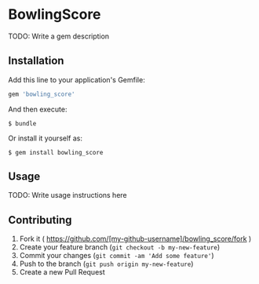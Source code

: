 # BowlingScore

TODO: Write a gem description

## Installation

Add this line to your application's Gemfile:

```ruby
gem 'bowling_score'
```

And then execute:

    $ bundle

Or install it yourself as:

    $ gem install bowling_score

## Usage

TODO: Write usage instructions here

## Contributing

1. Fork it ( https://github.com/[my-github-username]/bowling_score/fork )
2. Create your feature branch (`git checkout -b my-new-feature`)
3. Commit your changes (`git commit -am 'Add some feature'`)
4. Push to the branch (`git push origin my-new-feature`)
5. Create a new Pull Request

